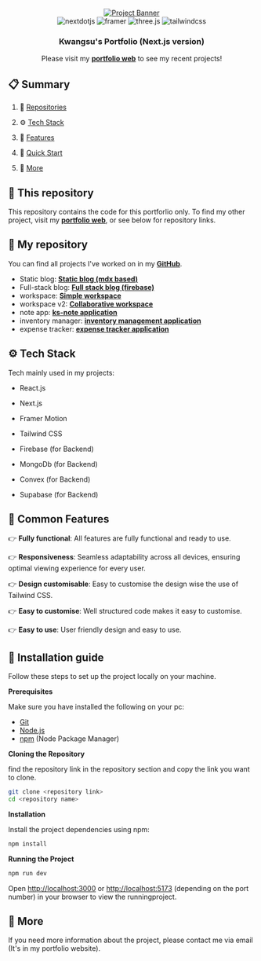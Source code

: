 <div align="center">
  <br />
    <a href="https://portfolio-design-kappa.vercel.app" target="_blank">
      <img src="https://ik.imagekit.io/wisecks/main.png?updatedAt=1728698264676" alt="Project Banner">
    </a>
  <br />

  <div>
    <img src="https://img.shields.io/badge/-Next_JS-black?style=for-the-badge&logoColor=white&logo=nextdotjs&color=000000" alt="nextdotjs" />
    <img src="https://img.shields.io/badge/-Framer-black?style=for-the-badge&logoColor=white&logo=framer&color=0055FF" alt="framer" />
    <img src="https://img.shields.io/badge/-Three_JS-black?style=for-the-badge&logoColor=white&logo=threedotjs&color=000000" alt="three.js" />
    <img src="https://img.shields.io/badge/-Tailwind_CSS-black?style=for-the-badge&logoColor=white&logo=tailwindcss&color=06B6D4" alt="tailwindcss" />
  </div>

  <h3 align="center">Kwangsu's Portfolio (Next.js version)</h3>

   <div align="center">
     Please visit my <a href="https://portfolio-design-kappa.vercel.app" target="_blank"><b>portfolio web</b></a> to see my recent projects! 
    </div>
</div>

## 📋 <a name="table">Summary</a>

1. 🤖 [Repositories](#repositories)
2. ⚙️ [Tech Stack](#tech-stack)
3. 🔋 [Features](#features)
4. 🤸 [Quick Start](#quick-start)

5. 🚀 [More](#more)

## 🚨 This repository

This repository contains the code for this portforlio only. To find my other project, visit my <a href="https://portfolio-design-kappa.vercel.app" target="_blank"><b>portfolio web</b></a>, or see below for repository links.


## <a name="repositories">🤖 My repository</a>

You can find all projects I've worked on in my <a href="https://github.com/Kwangsu-CHOI" target="_blank"><b>GitHub</b></a>.

- Static blog: <a href="https://github.com/Kwangsu-CHOI/static-blog" target="_blank"><b>Static blog (mdx based)</b></a>
- Full-stack blog: <a href="https://github.com/Kwangsu-CHOI/ks_blog" target="_blank"><b>Full stack blog (firebase)</b></a>
- workspace: <a href="https://github.com/Kwangsu-CHOI/workspace" target="_blank"><b>Simple workspace</b></a>
- workspace v2: <a href="https://github.com/Kwangsu-CHOI/ksnote" target="_blank"><b>Collaborative workspace</b></a>
- note app: <a href="https://github.com/Kwangsu-CHOI/ks-note" target="_blank"><b>ks-note application</b></a>
- inventory manager: <a href="https://github.com/Kwangsu-CHOI/inventory-manager" target="_blank"><b>inventory management application</b></a>
- expense tracker: <a href="https://github.com/Kwangsu-CHOI/expense-tracker" target="_blank"><b>expense tracker application</b></a>

## <a name="tech-stack">⚙️ Tech Stack</a>

Tech mainly used in my projects:

- React.js
- Next.js

- Framer Motion
- Tailwind CSS

- Firebase (for Backend)
- MongoDb (for Backend)
- Convex (for Backend)
- Supabase (for Backend)

## <a name="features">🔋 Common Features</a>

👉 **Fully functional**: All features are fully functional and ready to use.

👉 **Responsiveness**: Seamless adaptability across all devices, ensuring optimal viewing experience for every user.


👉 **Design customisable**:  Easy to customise the design wise the use of Tailwind CSS.

👉 **Easy to customise**: Well structured code makes it easy to customise.

👉 **Easy to use**: User friendly design and easy to use.


## <a name="quick-start">🤸 Installation guide</a>

Follow these steps to set up the project locally on your machine.

**Prerequisites**

Make sure you have installed the following on your pc:

- [Git](https://git-scm.com/)
- [Node.js](https://nodejs.org/en)
- [npm](https://www.npmjs.com/) (Node Package Manager)

**Cloning the Repository**

find the repository link in the repository section and copy the link you want to clone.

```bash
git clone <repository link>
cd <repository name>
```

**Installation**

Install the project dependencies using npm:

```bash
npm install
```

**Running the Project**

```bash
npm run dev
```

Open [http://localhost:3000](http://localhost:3000) or [http://localhost:5173](http://localhost:5173) (depending on the port number) in your browser to view the runningproject.


## <a name="more">🚀 More</a>

If you need more information about the project, please contact me via email (It's in my portfolio website).

